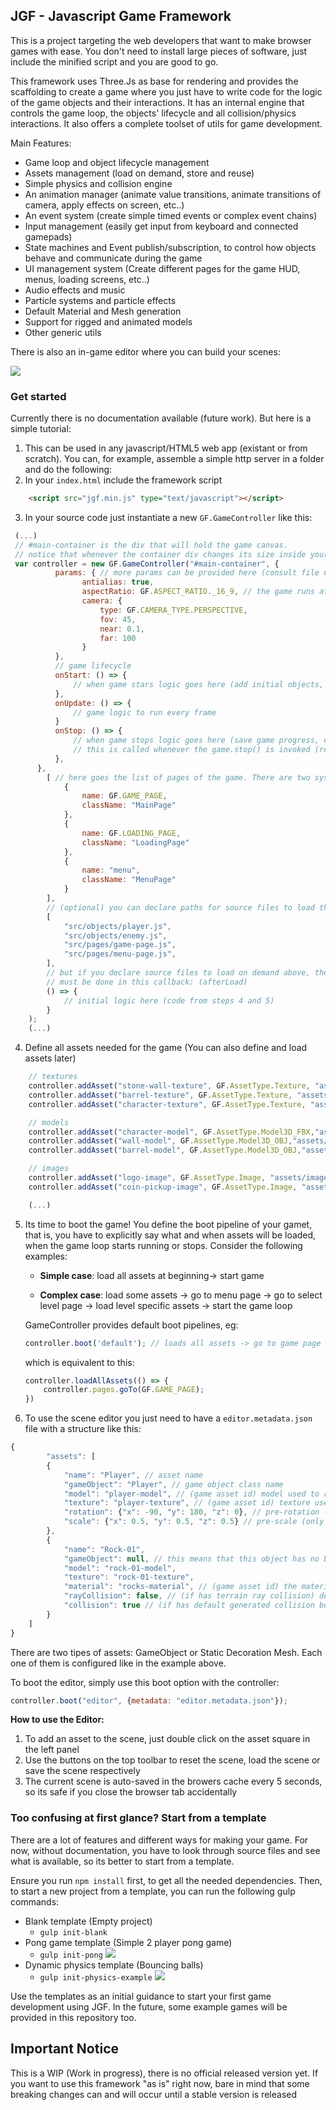## JGF - Javascript Game Framework

This is a project targeting the web developers that want to make browser games with ease.
You don't need to install large pieces of software, just include the minified script and you are good to go.

This framework uses Three.Js as base for rendering and provides the scaffolding to create a game where you just have to write code for the logic of the game objects and their interactions. It has an internal engine that controls the game loop, the objects' lifecycle and all collision/physics interactions. It also offers a complete toolset of utils for game development.

Main Features:

* Game loop and object lifecycle management
* Assets management (load on demand, store and reuse)
* Simple physics and collision engine
* An animation manager (animate value transitions, animate transitions of camera, apply effects on screen, etc..)
* An event system (create simple timed events or complex event chains)
* Input management (easily get input from keyboard and connected gamepads)
* State machines and Event publish/subscription, to control how objects behave and communicate during the game
* UI management system (Create different pages for the game HUD, menus, loading screens, etc..)
* Audio effects and music
* Particle systems and particle effects
* Default Material and Mesh generation
* Support for rigged and animated models
* Other generic utils

There is also an in-game editor where you can build your scenes:

![](https://github.com/freddykrunn/JGF/blob/main/images/jgf-editor-screenshot.png?raw=true)


### Get started

Currently there is no documentation available (future work). But here is a simple tutorial:

1. This can be used in any javascript/HTML5 web app (existant or from scratch). You can, for example, assemble a simple http server in a folder and do the following:
2. In your `index.html` include the framework script
```html
    <script src="jgf.min.js" type="text/javascript"></script>
```
3. In your source code just instantiate a new `GF.GameController` like this:

```javascript
 (...)
 // #main-container is the div that will hold the game canvas.
 // notice that whenever the container div changes its size inside your app you must inform GameController of the new size. However GameController already listens for a resize in the window
 var controller = new GF.GameController("#main-container", {
          params: { // more params can be provided here (consult file Controller.js)
                antialias: true,
                aspectRatio: GF.ASPECT_RATIO._16_9, // the game runs at a specific aspect ratio. Provide here one as a number, or use the default constants
                camera: {
                    type: GF.CAMERA_TYPE.PERSPECTIVE,
                    fov: 45,
                    near: 0.1,
                    far: 100
                }
          },
          // game lifecycle
          onStart: () => {
              // when game stars logic goes here (add initial objects, setup lighting, etc..)
          },
          onUpdate: () => {
              // game logic to run every frame
          }
          onStop: () => {
              // when game stops logic goes here (save game progress, etc..)
              // this is called whenever the game.stop() is invoked (returning to menu, closing the app, etc...)
          },
      },
		[ // here goes the list of pages of the game. There are two system pages: GF.GAME_PAGE and GF.LOADING_PAGE. If not provided here, the controller will create default pages. GamePage will be a simple page with no UI just to start and stop the game and LoadingPage will be a simple black page with the loading progress percentage in the middle.
			{
				name: GF.GAME_PAGE,
				className: "MainPage"
			},
            {
				name: GF.LOADING_PAGE,
				className: "LoadingPage"
			},
            {
				name: "menu",
				className: "MenuPage"
			}
		],
        // (optional) you can declare paths for source files to load them on demand when controller initializes
        [
            "src/objects/player.js",
            "src/objects/enemy.js",
            "src/pages/game-page.js",
            "src/pages/menu-page.js",
        ],
        // but if you declare source files to load on demand above, the logic for the initial boot (load assets, start game, etc..)
        // must be done in this callback: (afterLoad)
        () => {
            // initial logic here (code from steps 4 and 5)
        }
	);
    (...)
```
4. Define all assets needed for the game (You can also define and load assets later)

```javascript
    // textures
    controller.addAsset("stone-wall-texture", GF.AssetType.Texture, "assets/textures/stone-wall.png");
    controller.addAsset("barrel-texture", GF.AssetType.Texture, "assets/textures/barrel.png");
    controller.addAsset("character-texture", GF.AssetType.Texture, "assets/textures/character.png");

    // models
    controller.addAsset("character-model", GF.AssetType.Model3D_FBX,"assets/objects/character.fbx");
    controller.addAsset("wall-model", GF.AssetType.Model3D_OBJ,"assets/objects/wall.obj");
    controller.addAsset("barrel-model", GF.AssetType.Model3D_OBJ,"assets/objects/barrel.obj");

    // images
    controller.addAsset("logo-image", GF.AssetType.Image, "assets/images/logo.png");
    controller.addAsset("coin-pickup-image", GF.AssetType.Image, "assets/images/coin-pickup.png");

    (...)
```

5. Its time to boot the game! You define the boot pipeline of your gamet, that is, you have to explicitly say what and when assets will be loaded, when the game loop starts running or stops. Consider the following examples:

    * **Simple case**: load all assets at beginning-> start game

    * **Complex case**:
      load some assets -> go to menu page -> go to select level page -> load level specific assets -> start the game loop

    GameController provides default boot pipelines, eg:

    ```javascript
    controller.boot('default'); // loads all assets -> go to game page
    ```

    which is equivalent to this:

    ```javascript
    controller.loadAllAssets(() => {
        controller.pages.goTo(GF.GAME_PAGE);
    })
    ```
6. To use the scene editor you just need to have a `editor.metadata.json` file with a structure like this:

```javascript
{
    	"assets": [
		{
		    "name": "Player", // asset name
		    "gameObject": "Player", // game object class name
		    "model": "player-model", // (game asset id) model used to represent this asset in the editor (may not correspond to real model in the game)
		    "texture": "player-texture", // (game asset id) texture used to represent this asset in the editor (may not correspond to real model in the game)
		    "rotation": {"x": -90, "y": 180, "z": 0}, // pre-rotation (only for the display the asset in the editor)
		    "scale": {"x": 0.5, "y": 0.5, "z": 0.5} // pre-scale (only for the display the asset in the editor)
		},
		{
		    "name": "Rock-01",
		    "gameObject": null, // this means that this object has no behaviour class associated and will be just a static decoration mesh
		    "model": "rock-01-model",
		    "texture": "rock-01-texture",
		    "material": "rocks-material", // (game asset id) the material that will be used in the game
		    "rayCollision": false, // (if has terrain ray collision) default value when adding a new object of this type to the scene (can be modified in the editor)
		    "collision": true // (if has default generated collision box) default value when adding a new object of this type to the scene (can be modified in the editor)
		}
	]
}
```
There are two tipes of assets: GameObject or Static Decoration Mesh. Each one of them is configured like in the example above.

To boot the editor, simply use this boot option with the controller:

```javascript
controller.boot("editor", {metadata: "editor.metadata.json"});
```

**How to use the Editor:**
1. To add an asset to the scene, just double click on the asset square in the left panel
2. Use the buttons on the top toolbar to reset the scene, load the scene or save the scene respectively
3. The current scene is auto-saved in the browers cache every 5 seconds, so its safe if you close the browser tab accidentally

### Too confusing at first glance? Start from a template

There are a lot of features and different ways for making your game. For now, without documentation, you have to look through source files and see what is available, so its better to start from a template.

Ensure you run `npm install` first, to get all the needed dependencies.
Then, to start a new project from a template, you can run the following gulp commands:
* Blank template (Empty project)
    * `gulp init-blank`
* Pong game template (Simple 2 player pong game)
    * `gulp init-pong`
    ![](https://github.com/freddykrunn/JGF/blob/main/images/pong-template-screenshot.png)
* Dynamic physics template (Bouncing balls)
    * `gulp init-physics-example`
    ![](https://github.com/freddykrunn/JGF/blob/main/images/physics-template-screenshot.png)

Use the templates as an initial guidance to start your first game development using JGF.
In the future, some example games will be provided in this repository too.

## Important Notice

This is a WIP (Work in progress), there is no official released version yet.
If you want to use this framework "as is" right now, bare in mind that some breaking changes can and will occur until a stable version is released
